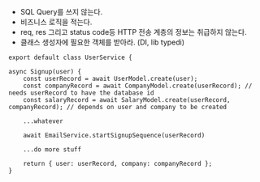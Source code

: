 - SQL Query를 쓰지 않는다.
- 비즈니스 로직을 적는다.
- req, res 그리고 status code등 HTTP 전송 계층의 정보는 취급하지 않는다.
- 클래스 생성자에 필요한 객체를 받아라. (DI, lib typedi)
```
export default class UserService {

async Signup(user) {
    const userRecord = await UserModel.create(user);
    const companyRecord = await CompanyModel.create(userRecord); // needs userRecord to have the database id 
    const salaryRecord = await SalaryModel.create(userRecord, companyRecord); // depends on user and company to be created

    ...whatever

    await EmailService.startSignupSequence(userRecord)

    ...do more stuff

    return { user: userRecord, company: companyRecord };
}
```